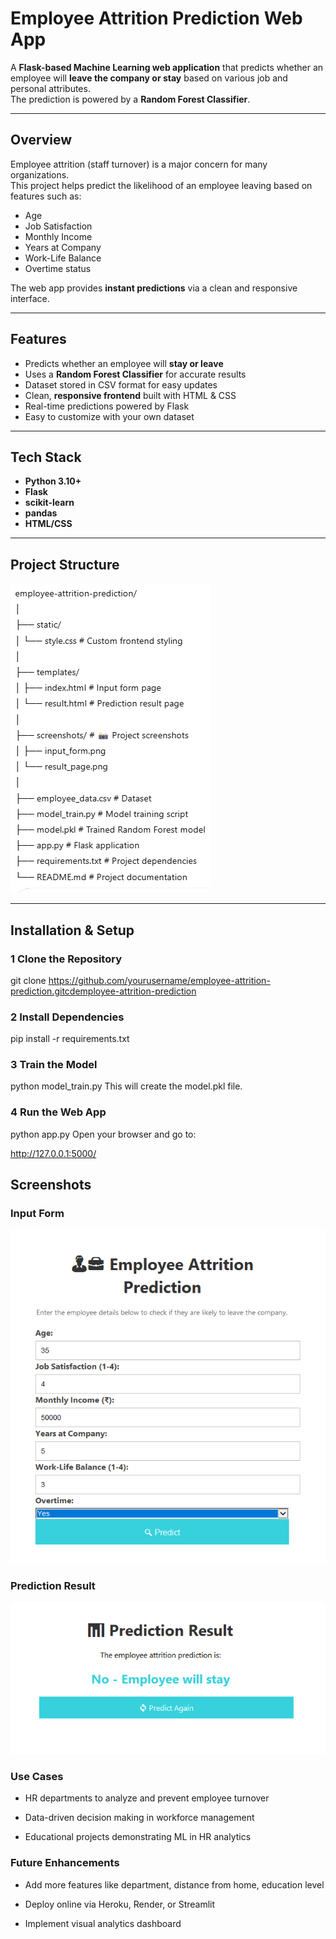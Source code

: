 #  Employee Attrition Prediction Web App

A **Flask-based Machine Learning web application** that predicts whether an employee will **leave the company or stay** based on various job and personal attributes.  
The prediction is powered by a **Random Forest Classifier**.

---

##  Overview
Employee attrition (staff turnover) is a major concern for many organizations.  
This project helps predict the likelihood of an employee leaving based on features such as:
- Age
- Job Satisfaction
- Monthly Income
- Years at Company
- Work-Life Balance
- Overtime status

The web app provides **instant predictions** via a clean and responsive interface.

---

##  Features
-  Predicts whether an employee will **stay or leave**
-  Uses a **Random Forest Classifier** for accurate results
-  Dataset stored in CSV format for easy updates
-  Clean, **responsive frontend** built with HTML & CSS
-  Real-time predictions powered by Flask
-  Easy to customize with your own dataset

---

##  Tech Stack
- **Python 3.10+**
- **Flask**
- **scikit-learn**
- **pandas**
- **HTML/CSS**

---

##  Project Structure
![Structure](image.png)


---

##  Installation & Setup

### 1️ Clone the Repository

git clone https://github.com/yourusername/employee-attrition-prediction.gitcdemployee-attrition-prediction

### 2️ Install Dependencies

pip install -r requirements.txt
### 3️ Train the Model

python model_train.py
This will create the model.pkl file.

### 4️ Run the Web App

python app.py
Open your browser and go to:

http://127.0.0.1:5000/

##  Screenshots

###  Input Form
![Input Form](screenshot/input.png)

###  Prediction Result
![Prediction Result](screenshot/result.png)


###  Use Cases

 - HR departments to analyze and prevent employee turnover

 - Data-driven decision making in workforce management

 - Educational projects demonstrating ML in HR analytics

###  Future Enhancements

 - Add more features like department, distance from home, education level

 - Deploy online via Heroku, Render, or Streamlit

 - Implement visual analytics dashboard


